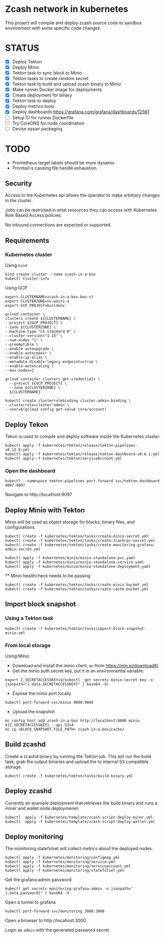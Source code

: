 # Zcash network in kubernetes

This project will compile and deploy zcash source code to sandbox environment with some specific code changes.

# STATUS
- [X] Deploy Tekton
- [X] Deploy Minio
- [X] Tekton task to sync block to Minio
- [X] Tekton tasks to create random secret
- [X] Tekton task to build and upload zcash binary to Minio
- [X] Make runner Docker image for deployments
- [X] Create deployment for binary
- [X] Tekton task to deploy
- [X] Deploy metrics tools
- [X] Deploy dashboards  https://grafana.com/grafana/dashboards/12561
- [ ] Setup CI for runner Dockerfile
- [ ] Try CoreDNS for node coordination
- [ ] Devise easier packaging

# TODO
- Prometheus target labels should be more dynamic
- Promtail is causing file handle exhaustion

## Security

Access to the Kubernetes api allows the operator to make arbitrary changes in the cluster.

Jobs can be restricted in what resources they can access with Kubernetes Role Based Access policies.

No inbound connections are expected or supported.

## Requirements


### Kubernetes cluster


Using `kind`
```
kind create cluster --name zcash-in-a-box
kubectl cluster-info
```

Using GCP

```
export CLUSTERNAME=zcash-in-a-box-ben-v1
export CLUSTERZONE=us-west1-a
export GCP_PROJECT=buildenv

gcloud container \
clusters create ${CLUSTERNAME} \
--project ${GCP_PROJECT} \
--zone ${CLUSTERZONE} \
--machine-type "n1-standard-8" \
--cluster-version="1.15" \
--num-nodes "1" \
--preemptible \
--enable-autoupgrade \
--enable-autorepair \
--enable-ip-alias \
--metadata disable-legacy-endpoints=true \
--enable-autoscaling \
--max-nodes=2

gcloud container clusters get-credentials \
  --project ${GCP_PROJECT} \
  --zone ${CLUSTERZONE} \
  ${CLUSTERNAME}

kubectl create clusterrolebinding cluster-admin-binding \
--clusterrole=cluster-admin \
--user=$(gcloud config get-value core/account)
```

## Deploy Tekon

Tekon is used to compile and deploy software inside the Kubernetes cluster.

```
kubectl apply -f kubernetes/tekton/release/tekton-pipelines-v0.12.0.yml
kubectl apply -f kubernetes/tekton/release/tekton-dashboard-v0.6.1.yml
kubectl apply -f kubernetes/tekton/serviceAccount.yml
```

### Open the dashboard

```
kubectl --namespace tekton-pipelines port-forward svc/tekton-dashboard 9097:9097
```

Navigate to http://localhost:9097

## Deploy Minio with Tekton

Minio will be used as object storage for blocks, binary files, and configurations.

```
kubectl create -f kubernetes/tekton/tasks/create-minio-secret.yml
kubectl create -f kubernetes/tekton/tasks/create-zcashrpc-secret.yml
kubectl create -f kubernetes/tekton/tasks/create-monitoring-grafana-admin-secret.yml
```

```
kubectl apply -f kubernetes/minio/minio-standalone-pvc.yaml
kubectl apply -f kubernetes/minio/minio-standalone-service.yaml
kubectl apply -f kubernetes/minio/minio-standalone-deployment.yaml
```

** Minio healthcheck needs to be passing
```
kubectl create -f kubernetes/tekton/tasks/create-minio-bucket.yml
kubectl create -f kubernetes/tekton/tasks/create-cache-bucket.yml
```

## Import block snapshot

### Using a Tekton task
```
kubectl create -f kubernetes/tekton/tasks/import-block-snapshot-minio.yml 
```

### From local storage

Using Minio

- Download and install the minio client, `mc` from https://min.io/download#/
- Get the minio auth secret key, put it in an environmental variable.
```
export Z_SECRETACCESSKEY=$(kubectl  get secrets minio-secret-key -o jsonpath="{.data.SECRETACCESSKEY}" | base64 -d)
```
- Expose the minio port locally
```
kubectl port-forward svc/minio 9000:9000
```
- Upload the snapshot
```
mc config host add zcash-in-a-box http://localhost:9000 minio ${Z_SECRETACCESSKEY} --api S3v4
mc cp <BLOCK_SNAPSHOT_FILE_PATH> zcash-in-a-box/cache/
```

## Build zcashd
Create a zcashd binary by running the Tekton job. This will run the build task, grab the output binaries and upload the to internal S3 compatible storage.

```
kubectl create -f kubernetes/tekton/tasks/build-binary.yml
```

## Deploy zcashd

Currently an example deployment that retrieves the build binary and runs a miner and wallet node deploymenet.

```
kubectl  apply -f kubernetes/template/zcash-script-deploy-miner.yml 
kubectl  apply -f kubernetes/template/zcash-script-deploy-wallet.yml 
```

## Deploy monitoring

The monitoring statefulset will collect metrics about the deployed nodes.

```
kubectl apply -f kubernetes/monitoring/configmap.yml
kubectl apply -f kubernetes/monitoring/service.yml
kubectl apply -f kubernetes/monitoring/serviceaccount.yml
kubectl apply -f kubernetes/monitoring/statefulset.yml
```


Get the grafana admin password
```
kubectl get secrets monitoring-grafana-admin -o jsonpath="{.data.password}" | base64 -d
```


Open a tunnel to grafana

```
kubectl port-forward svc/monitoring 3000:3000
```

Open a browser to http://locahost:3000

Login as `admin` with the generated password secret.

